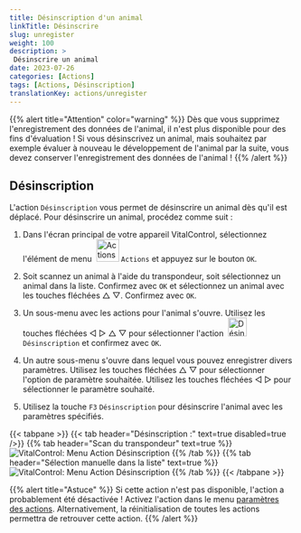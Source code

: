 ```yaml
---
title: Désinscription d'un animal
linkTitle: Désinscrire
slug: unregister
weight: 100
description: >
 Désinscrire un animal
date: 2023-07-26
categories: [Actions]
tags: [Actions, Désinscription]
translationKey: actions/unregister
---
```

{{% alert title="Attention" color="warning" %}}
Dès que vous supprimez l'enregistrement des données de l'animal, il n'est plus disponible pour des fins d'évaluation ! Si vous désinscrivez un animal, mais souhaitez par exemple évaluer à nouveau le développement de l'animal par la suite, vous devez conserver l'enregistrement des données de l'animal !
{{% /alert %}}

## Désinscription

L'action `Désinscription` vous permet de désinscrire un animal dès qu'il est déplacé. Pour désinscrire un animal, procédez comme suit :

1. Dans l'écran principal de votre appareil VitalControl, sélectionnez l'élément de menu &nbsp;<img src="/icons/actions.svg" width="40" align="bottom" alt="Actions" /> `Actions` et appuyez sur le bouton `OK`.

2. Soit scannez un animal à l'aide du transpondeur, soit sélectionnez un animal dans la liste. Confirmez avec `OK` et sélectionnez un animal avec les touches fléchées △ ▽. Confirmez avec `OK`.

3. Un sous-menu avec les actions pour l'animal s'ouvre. Utilisez les touches fléchées ◁ ▷ △ ▽ pour sélectionner l'action &nbsp;<img src="/icons/actions/unregister.svg" width="33" align="bottom" alt="Désinscrire" /> `Désinscription` et confirmez avec `OK`.

4. Un autre sous-menu s'ouvre dans lequel vous pouvez enregistrer divers paramètres. Utilisez les touches fléchées △ ▽ pour sélectionner l'option de paramètre souhaitée. Utilisez les touches fléchées ◁ ▷ pour sélectionner le paramètre souhaité.

5. Utilisez la touche `F3` `Désinscription` pour désinscrire l'animal avec les paramètres spécifiés.

{{< tabpane >}}
{{< tab header="Désinscription :" text=true disabled=true />}}
{{% tab header="Scan du transpondeur" text=true %}}
![VitalControl: Menu Action Désinscription](../images/unregister-scan.png "Désinscrire un animal")
{{% /tab %}}
{{% tab header="Sélection manuelle dans la liste" text=true %}}
![VitalControl: Menu Action Désinscription](../images/unregister.png "Désinscrire un animal")
{{% /tab %}}
{{< /tabpane >}}


{{% alert title="Astuce" %}}
Si cette action n'est pas disponible, l'action a probablement été désactivée ! Activez l'action dans le menu [paramètres des actions](../settings/). Alternativement, la réinitialisation de toutes les actions permettra de retrouver cette action.
{{% /alert %}}
